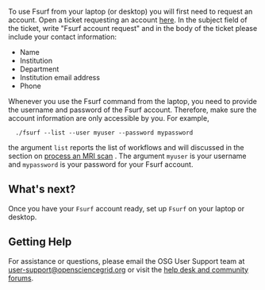 [title]: - "Requesting an Fsurf Account"

To use Fsurf from your laptop (or desktop) you will first need to request an account. Open a ticket requesting an account [here](https://support.opensciencegrid.org/support/tickets/new). In the subject field of the ticket, write "Fsurf account request" and in the body of the ticket please include your contact information:
* Name
* Institution
* Department
* Institution email address
* Phone

Whenever you use the Fsurf command from the laptop, you need to provide the username and password of the Fsurf account.  Therefore, make sure the account information are only accessible by you. For example,

      ./fsurf --list --user myuser --password mypassword

the argument `list` reports the list of workflows and will discussed in the  section on 
[process an MRI scan](https://support.opensciencegrid.org/support/solutions/articles/12000008490-anlysis-of-a-brain-mri-scan) .
The argument `myuser` is your username and `mypassword` is your password for your Fsurf account.  

## What's next?

Once you have your `Fsurf` account ready, set up `Fsurf` on your laptop or desktop.  

## Getting Help
For assistance or questions, please email the OSG User Support team  at [user-support@opensciencegrid.org](mailto:user-support@opensciencegrid.org) or visit the [help desk and community forums](http://support.opensciencegrid.org).
